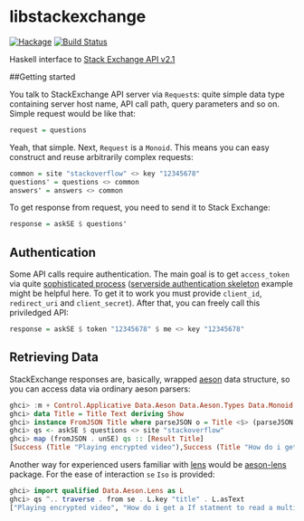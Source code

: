 # libstackexchange
[![Hackage](https://budueba.com/hackage/libstackexchange)](https://hackage.haskell.org/package/libstackexchange)
[![Build Status](https://drone.io/github.com/supki/libstackexchange/status.png)](https://drone.io/github.com/supki/libstackexchange/latest)

Haskell interface to [Stack Exchange API v2.1][1]

##Getting started

You talk to StackExchange API server via `Request`s: quite simple data type
containing server host name, API call path, query parameters and so on. Simple
request would be like that:

```haskell
request = questions
```

Yeah, that simple. Next, `Request` is a `Monoid`. This means you
can easy construct and reuse arbitrarily complex requests:

```haskell
common = site "stackoverflow" <> key "12345678"
questions' = questions <> common
answers' = answers <> common
```

To get response from request, you need to send it to Stack Exchange:

```haskell
response = askSE $ questions'
```

## Authentication

Some API calls require authentication. The main goal is to get `access_token` via quite
[sophisticated process][3] ([serverside authentication skeleton][5] example might be helpful here. To get it to work you
must provide `client_id`, `redirect_uri` and `client_secret`). After that, you can freely call this priviledged API:

```haskell
response = askSE $ token "12345678" $ me <> key "12345678"
```

## Retrieving Data

StackExchange responses are, basically, wrapped [aeson][2] data structure, so you can
access data via ordinary aeson parsers:

```haskell
ghci> :m + Control.Applicative Data.Aeson Data.Aeson.Types Data.Monoid Data.Text
ghci> data Title = Title Text deriving Show
ghci> instance FromJSON Title where parseJSON o = Title <$> (parseJSON o >>= (.: "title"))
ghci> qs <- askSE $ questions <> site "stackoverflow"
ghci> map (fromJSON . unSE) qs :: [Result Title]
[Success (Title "Playing encrypted video"),Success (Title "How do i get a If statment to read a multilined textbox?"), ...]
```

Another way for experienced users familiar with [lens][4] would be [aeson-lens][6] package.
For the ease of interaction `se` `Iso` is provided:

```haskell
ghci> import qualified Data.Aeson.Lens as L
ghci> qs ^.. traverse . from se . L.key "title" . L.asText
["Playing encrypted video", "How do i get a If statment to read a multilined textbox?", ...]
```

 [1]: https://api.stackexchange.com/docs
 [2]: https://hackage.haskell.org/package/aeson
 [3]: https://api.stackexchange.com/docs/authentication
 [4]: https://hackage.haskell.org/package/lens
 [5]: https://github.com/supki/libstackexchange/blob/master/examples/server-side-authentication.hs
 [6]: https://hackage.haskell.org/package/aeson-lens

